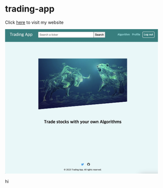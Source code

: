 # trading-app

Click [here](https://trading-app-f5d21.web.app/trading) to visit my website

![Main page](src/assets/main-page.jpeg)

hi
